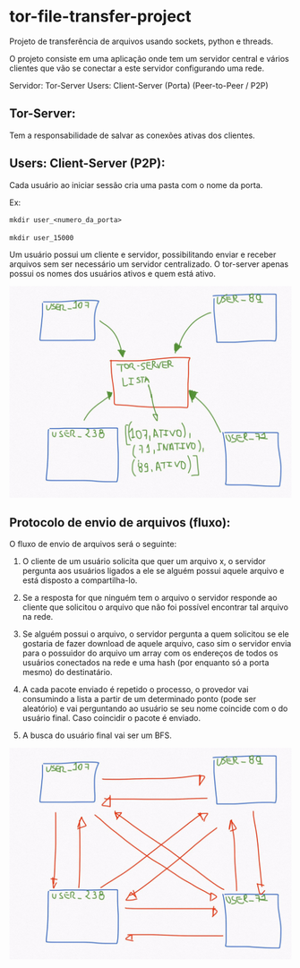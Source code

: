 # tor-file-transfer-project
Projeto de transferência de arquivos usando sockets, python e threads.

O projeto consiste em uma aplicação onde tem um servidor central e vários
clientes que vão se conectar a este servidor configurando uma rede.

Servidor: Tor-Server
Users: Client-Server (Porta) (Peer-to-Peer / P2P)

## Tor-Server:
Tem a responsabilidade de salvar as conexões ativas dos clientes.


## Users: Client-Server (P2P): 
Cada usuário ao iniciar sessão cria uma pasta com o nome da porta.

Ex: 
```
mkdir user_<numero_da_porta>

mkdir user_15000
```

Um usuário possui um cliente e servidor, possibilitando enviar e receber
arquivos sem ser necessário um servidor centralizado. O tor-server apenas
possui os nomes dos usuários ativos e quem está ativo.

![Client-Server](img/client-server.jpg)



## Protocolo de envio de arquivos (fluxo):
O fluxo de envio de arquivos será o seguinte:

1. O cliente de um usuário solicita que quer um arquivo x, o servidor pergunta
aos usuários ligados a ele se alguém possui aquele arquivo e está disposto
a compartilha-lo.

2. Se a resposta for que ninguém tem o arquivo o servidor responde ao
cliente que solicitou o arquivo que não foi possível encontrar tal arquivo
na rede.

3. Se alguém possui o arquivo, o servidor pergunta a quem solicitou se 
ele gostaria de fazer download de aquele arquivo, caso sim o servidor
envia para o possuidor do arquivo um array com os endereços de todos os
usuários conectados na rede e uma hash (por enquanto só a porta mesmo) 
do destinatário.

4. A cada pacote enviado é repetido o processo, o provedor vai consumindo a
lista a partir de um determinado ponto (pode ser aleatório) e vai
perguntando ao usuário se seu nome coincide com o do usuário final. Caso
coincidir o pacote é enviado.

5. A busca do usuário final vai ser um BFS.

![Graph](img/graph.jpg)